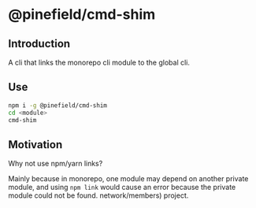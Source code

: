 # @pinefield/cmd-shim

## Introduction

A cli that links the monorepo cli module to the global cli.

## Use

```sh
npm i -g @pinefield/cmd-shim
cd <module>
cmd-shim
```

## Motivation

Why not use npm/yarn links?

Mainly because in monorepo, one module may depend on another private module, and using `npm link` would cause an error because the private module could not be found. network/members) project.
